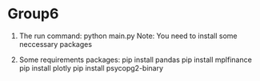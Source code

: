 # Group6
1. The run command: python main.py
Note: You need to install some neccessary packages 

2. Some requirements packages: 
pip install pandas
pip install mplfinance
pip install plotly
pip install psycopg2-binary